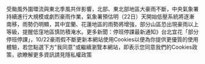 受颱風外圍環流與東北季風共伴影響，北部、東北部地區大豪雨不斷，中央氣象署持續進行大規模或劇烈豪雨作業，氣象署預估明（22日）天開始低壓系統將逐漸南移，雨勢仍明顯，其中宜蘭、花蓮地區的雨勢將增強，部分山區恐出現豪雨以上等級，提醒低窪地區慎防積淹水。更多新聞：停班停課最新通知》台北宜花「部分停班停課」，10/22豪雨假不斷更新本網站使用Cookies以便為你提供更優質的使用體驗，若您點選下方"我同意"或繼續瀏覽本網站，即表示您同意我們的Cookies政策，欲瞭解更多資訊請見隱私權政策
